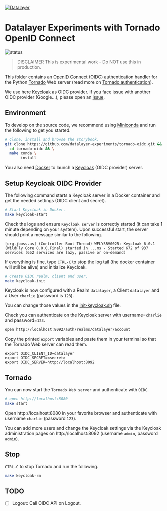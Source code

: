 [![Datalayer](https://raw.githubusercontent.com/datalayer/datalayer/main/res/logo/datalayer-25.svg?sanitize=true)](https://datalayer.io)

# Datalayer Experiments with Tornado OpenID Connect

![status](https://img.shields.io/badge/Project_Stability-ALPHA-red.svg)

> DISCLAIMER This is experimental work - Do NOT use this in production.

This folder contains an [OpenID Connect](https://openid.net/connect) (OIDC) authentication handler for the Python [Tornado](https://www.tornadoweb.org) Web server (read more on [Tornado authentication](https://www.tornadoweb.org/en/stable/auth.html)).

We use here [Keycloak](https://www.keycloak.org) as OIDC provider. If you face issue with another OIDC provider (Google...), please open an [issue](https://github.com/datalayer-experiments/tornado-oidc/issues).

## Environment

To develop on the source code, we recommend using [Miniconda](https://docs.conda.io/en/latest/miniconda.html) and run the following to get you started.

```bash
# Clone, install and browse the storybook.
git clone https://github.com/datalayer-experiments/tornado-oidc.git &&
  cd tornado-oidc && \
  make conda \
       install
```

You also need [Docker](https://docs.docker.com/install) to launch a [Keycloak](https://www.keycloak.org) (OIDC provider) server.

## Setup Keycloak OIDC Provider

The following command starts a Keycloak server in a Docker container and get the needed settings (OIDC client and secret).

```bash
# Start Keycloak in Docker.
make keycloak-start
```

Check the logs and ensure `Keycloak server` is correctly started (it can take 1 minute depending on your system). Upon successful start, the server should print a message similar to the following.

```
[org.jboss.as] (Controller Boot Thread) WFLYSRV0025: Keycloak 6.0.1 (WildFly Core 8.0.0.Final) started in ...ms - Started 672 of 937 services (652 services are lazy, passive or on-demand)
```

If everything is fine, type `CTRL-C` to stop the log tail (the docker container will still be alive) and initialize Keycloak.

```bash
# Create OIDC realm, client and user.
make keycloak-init
```

Keycloak is now configured with a Realm `datalayer`, a Client `datalayer` and a User `charlie` (password is `123`).

You can change those values in the [init-keycloak.sh](./dev/init-keycloak.sh) file.

Check you can authenticate on the Keycloak server with username=`charlie` and password=`123`.

```bash
open http://localhost:8092/auth/realms/datalayer/account
```

Copy the printed `export` variables and paste them in your terminal so that the Tornado Web server can read them.

```
export OIDC_CLIENT_ID=datalayer
export OIDC_SECRET=<secret>
export OIDC_SERVER=http://localhost:8092
```

## Tornado

You can now start the `Tornado Web server` and authenticate with `OIDC`.

```bash
# open http://localhost:8080
make start
```

Open http://localhost:8080 in your favorite browser and authenticate with username `charlie` (password `123`).

You can add more users and change the Keycloak settings via the Keycloak administration pages on http://localhost:8092 (username `admin`, password `admin`).

## Stop

`CTRL-C` to stop Tornado and run the following.

```bash
make keycloak-rm
```

## TODO

- [ ] Logout: Call OIDC API on Logout.
